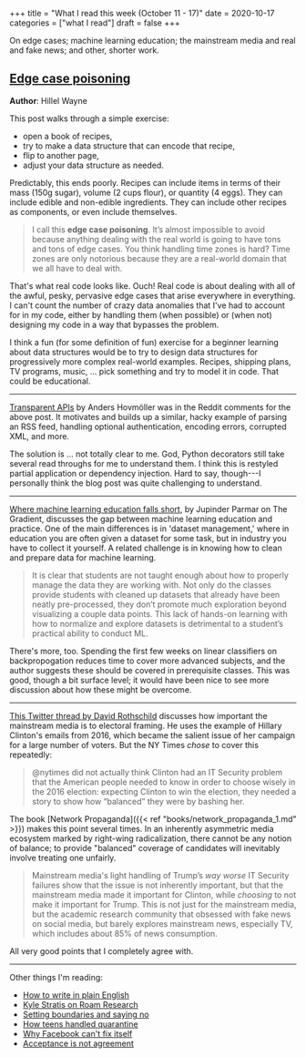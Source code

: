 +++
title = "What I read this week (October 11 - 17)"
date = 2020-10-17
categories = ["what I read"]
draft = false
+++

On edge cases; machine learning education; the mainstream media and real and fake news; and other, shorter work.

<!--more-->

## [Edge case poisoning](https://buttondown.email/hillelwayne/archive/edge-case-poisoning/)
**Author**: Hillel Wayne

This post walks through a simple exercise: 
 * open a book of recipes, 
 * try to make a data structure that can encode that recipe, 
 * flip to another page, 
 * adjust your data structure as needed.

Predictably, this ends poorly. 
Recipes can include items in terms of their mass (150g sugar), volume (2 cups flour), or quantity (4 eggs). 
They can include edible and non-edible ingredients.
They can include other recipes as components, or even include themselves.

> I call this **edge case poisoning**. It’s almost impossible to avoid because anything dealing with the real world is going to have tons and tons of edge cases. You think handling time zones is hard? Time zones are only notorious because they are a real-world domain that we all have to deal with.

That's what real code looks like. Ouch!
Real code is about dealing with all of the awful, pesky, pervasive edge cases that arise everywhere in everything.
I can't count the number of crazy data anomalies that I've had to account for in my code, either by handling them (when possible) or (when not) designing my code in a way that bypasses the problem. 

I think a fun (for some definition of fun) exercise for a beginner learning about data structures would be to try to design data structures for progressively more complex real-world examples.
Recipes, shipping plans, TV programs, music, ... pick something and try to model it in code.
That could be educational.

---

[Transparent APIs](https://kodare.net/2020/09/14/transparent_apis.html) by Anders Hovmöller was in the Reddit comments for the above post.
It motivates and builds up a similar, hacky example of parsing an RSS feed, handling optional authentication, encoding errors, corrupted XML, and more. 

The solution is ... not totally clear to me. God, Python decorators still take several read throughs for me to understand them.
I think this is restyled partial application or dependency injection. Hard to say, though---I personally think the blog post was quite challenging to understand.

---

[Where machine learning education falls short](https://thegradient.pub/the-gap-where-machine-learning-education-falls-short/), by Jupinder Parmar on The Gradient, discusses the gap between machine learning education and practice.
One of the main differences is in 'dataset management,' where in education you are often given a dataset for some task, but in industry you have to collect it yourself. 
A related challenge is in knowing how to clean and prepare data for machine learning.

> It is clear that students are not taught enough about how to properly manage the data they are working with. Not only do the classes provide students with cleaned up datasets that already have been neatly pre-processed, they don’t promote much exploration beyond visualizing a couple data points. This lack of hands-on learning with how to normalize and explore datasets is detrimental to a student’s practical ability to conduct ML.

There's more, too. 
Spending the first few weeks on linear classifiers on backpropogation reduces time to cover more advanced subjects, and the author suggests these should be covered in prerequisite classes.
This was good, though a bit surface level; it would have been nice to see more discussion about how these might be overcome.

---

[This Twitter thread by David Rothschild](https://twitter.com/DavMicRot/status/1316429651988877312) discusses how important the mainstream media is to electoral framing.
He uses the example of Hillary Clinton's emails from 2016, which became the salient issue of her campaign for a large number of voters.
But the NY Times *chose* to cover this repeatedly:

> @nytimes did not actually think Clinton had an IT Security problem that the American people needed to know in order to choose wisely in the 2016 election: expecting Clinton to win the election, they needed a story to show how “balanced” they were by bashing her.

The book [Network Propaganda]({{< ref "books/network_propaganda_1.md" >}}) makes this point several times.
In an inherently asymmetric media ecosystem marked by right-wing radicalization, there cannot be any notion of balance; to provide "balanced" coverage of candidates will inevitably involve treating one unfairly.

> Mainstream media's light handling of Trump’s *way worse* IT Security failures show that the issue is not inherently important, but that the mainstream media made it important for Clinton, while *choosing* to not make it important for Trump.
> This is not just for the mainstream media, but the academic research community that obsessed with fake news on social media, but barely explores mainstream news, especially TV, which includes about 85% of news consumption.

All very good points that I completely agree with.

---

Other things I'm reading:
 * [How to write in plain English](http://www.plainenglish.co.uk/how-to-write-in-plain-english.html)
 * [Kyle Stratis on Roam Research](https://twitter.com/KyleStratis/status/1315308696352821248?s=19)
 * [Setting boundaries and saying no](http://laderast.github.io/2020/10/14/setting-boundaries-and-saying-no/)
 * [How teens handled quarantine](https://www.theatlantic.com/family/archive/2020/10/how-teens-handled-quarantine/616695/)
 * [Why Facebook can't fix itself](https://www.newyorker.com/magazine/2020/10/19/why-facebook-cant-fix-itself)
 * [Acceptance is not agreement](https://boxkitemachine.net/posts/acceptance-is-not-agreement/)

